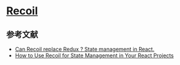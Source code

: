 # [Recoil](https://recoiljs.org/zh-hans/)

## 参考文献

- [Can Recoil replace Redux ? State management in React.](https://shailendrakanherkar.medium.com/can-recoil-replace-redux-state-management-in-react-3bf43a57a34d)
- [How to Use Recoil for State Management in Your React Projects](https://www.freecodecamp.org/news/how-to-use-recoil-for-state-management-in-your-react-projects/0)
